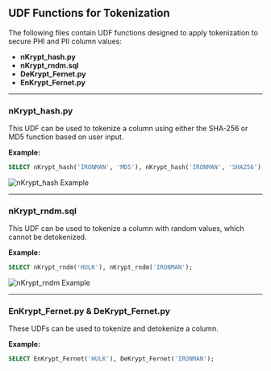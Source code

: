 ## UDF Functions for Tokenization

The following files contain UDF functions designed to apply tokenization to secure PHI and PII column values:

- **nKrypt_hash.py**
- **nKrypt_rndm.sql**
- **DeKrypt_Fernet.py**
- **EnKrypt_Fernet.py**

---

### **nKrypt_hash.py**
This UDF can be used to tokenize a column using either the SHA-256 or MD5 function based on user input.

**Example:**  
```sql
SELECT nKrypt_hash('IRONMAN', 'MD5'), nKrypt_hash('IRONMAN', 'SHA256');
```

![nKrypt_hash Example](image1.png)

---

### **nKrypt_rndm.sql**
This UDF can be used to tokenize a column with random values, which cannot be detokenized.

**Example:**  
```sql
SELECT nKrypt_rndm('HULK'), nKrypt_rndm('IRONMAN');
```

![nKrypt_rndm Example](image2.png)

---

### **EnKrypt_Fernet.py & DeKrypt_Fernet.py**
These UDFs can be used to tokenize and detokenize a column.

**Example:**  
```sql
SELECT EnKrypt_Fernet('HULK'), DeKrypt_Fernet('IRONMAN');
